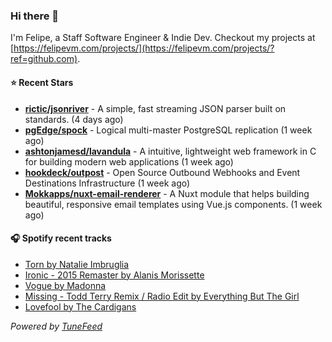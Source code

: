 ### Hi there 👋

I'm Felipe, a Staff Software Engineer & Indie Dev. Checkout my projects at [https://felipevm.com/projects/](https://felipevm.com/projects/?ref=github.com).

#### ⭐ Recent Stars
- **[rictic/jsonriver](https://github.com/rictic/jsonriver)** - A simple, fast streaming JSON parser built on standards. (4 days ago)
- **[pgEdge/spock](https://github.com/pgEdge/spock)** - Logical multi-master PostgreSQL replication (1 week ago)
- **[ashtonjamesd/lavandula](https://github.com/ashtonjamesd/lavandula)** - A intuitive, lightweight web framework in C for building modern web applications (1 week ago)
- **[hookdeck/outpost](https://github.com/hookdeck/outpost)** - Open Source Outbound Webhooks and Event Destinations Infrastructure (1 week ago)
- **[Mokkapps/nuxt-email-renderer](https://github.com/Mokkapps/nuxt-email-renderer)** - A Nuxt module that helps building beautiful, responsive email templates using Vue.js components. (1 week ago)

#### 🎧 Spotify recent tracks
- [Torn by Natalie Imbruglia](https://open.spotify.com/track/1Jaah2tmN9Hv81A87KZ1MU)
- [Ironic - 2015 Remaster by Alanis Morissette](https://open.spotify.com/track/1d6KS9GH06JAd19uiBy9IE)
- [Vogue by Madonna](https://open.spotify.com/track/27QvYgBk0CHOVHthWnkuWt)
- [Missing - Todd Terry Remix / Radio Edit by Everything But The Girl](https://open.spotify.com/track/1IsvXZXAV9EBC4hBKW6yDN)
- [Lovefool by The Cardigans](https://open.spotify.com/track/7aQjPecQdIuNd1sz3KCDhD)

_Powered by [TuneFeed](https://tunefeed.app?ref=github.com)_
